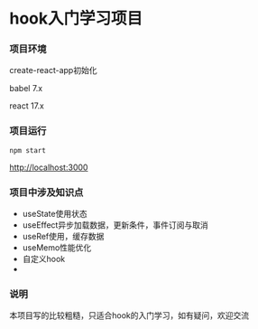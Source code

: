 # hook入门学习项目

### 项目环境

create-react-app初始化

babel 7.x

react 17.x

### 项目运行

```
npm start
```

 [http://localhost:3000](http://localhost:3000)

### 项目中涉及知识点

- useState使用状态
- useEffect异步加载数据，更新条件，事件订阅与取消
- useRef使用，缓存数据
- useMemo性能优化
- 自定义hook
- 

### 说明

本项目写的比较粗糙，只适合hook的入门学习，如有疑问，欢迎交流
